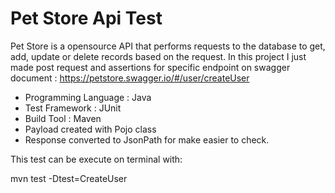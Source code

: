 # Pet Store Api Test 

Pet Store is a opensource API that performs requests to the database to get, add, 
update or delete records based on the request. In this project I just made post request and assertions
for specific endpoint on swagger document
: https://petstore.swagger.io/#/user/createUser

* Programming Language : Java
* Test Framework : JUnit 
* Build Tool : Maven 
* Payload created  with Pojo class 
* Response converted to JsonPath for make easier to check.

This test can be execute on terminal with: 

mvn test -Dtest=CreateUser



